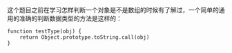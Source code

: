这个题目之前在学习怎样判断一个对象是不是数组的时候有了解过，一个简单的通用的准确的判断数据类型的方法是这样的：

```
function testType(obj) {
    return Object.prototype.toString.call(obj)
}
```